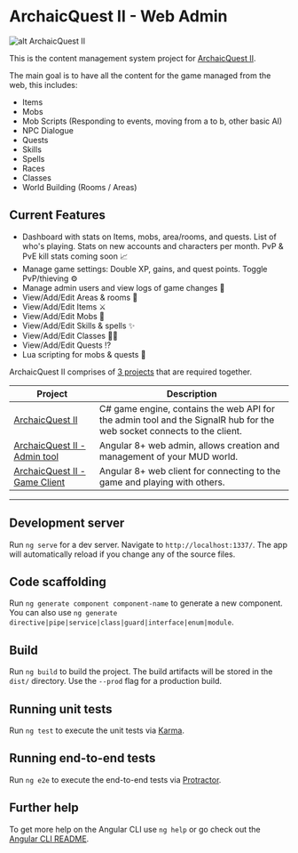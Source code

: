 # ArchaicQuest II - Web Admin
![alt ArchaicQuest II](https://i.imgur.com/LUv3vGm.png)

This is the content management system project for [ArchaicQuest II](https://github.com/ArchaicQuest/ArchaicQuest-II).

The main goal is to have all the content for the game managed from the web, this includes:
* Items
* Mobs
* Mob Scripts (Responding to events, moving from a to b, other basic AI)
* NPC Dialogue
* Quests
* Skills
* Spells
* Races
* Classes
* World Building (Rooms / Areas)

## Current Features
- Dashboard with stats on Items, mobs, area/rooms, and quests. List of who's playing. Stats on new accounts and characters per month. PvP & PvE kill stats coming soon 📈
- Manage game settings: Double XP, gains, and quest points. Toggle PvP/thieving ⚙
-  Manage admin users and view logs of game changes 🎫
- View/Add/Edit Areas & rooms 🏦
- View/Add/Edit Items ⚔
- View/Add/Edit Mobs 👹
- View/Add/Edit Skills & spells ✨
- View/Add/Edit Classes 🧙‍♂️
- View/Add/Edit Quests ⁉
- Lua scripting for mobs & quests 📜

ArchaicQuest II comprises of [3 projects](https://github.com/ArchaicQuest) that are required together.


| Project                                                                                     | Description                                                                                                            |
| ------------------------------------------------------------------------------------------- | ---------------------------------------------------------------------------------------------------------------------- |
| [ArchaicQuest II](https://github.com/ArchaicQuest/ArchaicQuest-II)                          | C# game engine, contains the web API for the admin tool and the SignalR hub for the web socket connects to the client. |
| [ArchaicQuest II - Admin tool](https://github.com/ArchaicQuest/ArchaicQuest-II-Web-Admin)   | Angular 8+ web admin, allows creation and management of your MUD world.                                                |
| [ArchaicQuest II - Game Client](https://github.com/ArchaicQuest/ArchaicQuest-II-Web-Client) | Angular 8+ web client for connecting to the game and playing with others.                                              |

---
## Development server

Run `ng serve` for a dev server. Navigate to `http://localhost:1337/`. The app will automatically reload if you change any of the source files.

## Code scaffolding

Run `ng generate component component-name` to generate a new component. You can also use `ng generate directive|pipe|service|class|guard|interface|enum|module`.

## Build

Run `ng build` to build the project. The build artifacts will be stored in the `dist/` directory. Use the `--prod` flag for a production build.

## Running unit tests

Run `ng test` to execute the unit tests via [Karma](https://karma-runner.github.io).

## Running end-to-end tests

Run `ng e2e` to execute the end-to-end tests via [Protractor](http://www.protractortest.org/).

## Further help

To get more help on the Angular CLI use `ng help` or go check out the [Angular CLI README](https://github.com/angular/angular-cli/blob/master/README.md).
